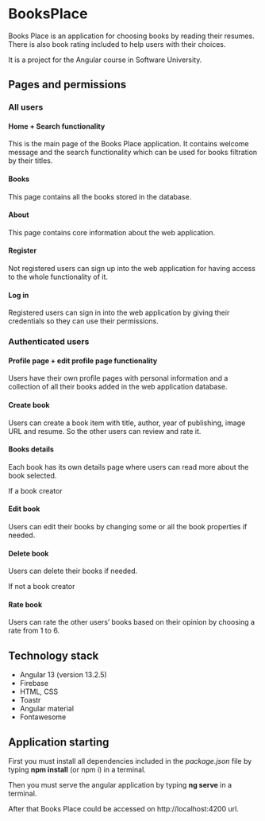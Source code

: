 # BooksPlace

Books Place is an application for choosing books by reading their resumes. There is also book rating included to help users with their choices.

It is a project for the Angular course in Software University.

## Pages and permissions


### All users

#### Home + Search functionality

This is the main page of the Books Place application. It contains welcome message and the search functionality which can be used for books filtration by their titles.

#### Books

This page contains all the books stored in the database.

#### About

This page contains core information about the web application.

#### Register

Not registered users can sign up into the web application for having access to the whole functionality of it.

#### Log in

Registered users can sign in into the web application by giving their credentials so they can use their permissions.




### Authenticated users

#### Profile page + edit profile page functionality

Users have their own profile pages with personal information and a collection of all their books added in the web application database.

#### Create book

Users can create a book item with title, author, year of publishing, image URL and resume. So the other users can review and rate it.

#### Books details

Each book has its own details page where users can read more about the book selected.

  If a book creator

#### Edit book

Users can edit their books by changing some or all the book properties if needed.

#### Delete book

Users can delete their books if needed.

  If not a book creator

#### Rate book

Users can rate the other users’ books based on their opinion by choosing a rate from 1 to 6.



## Technology stack

* Angular 13 (version 13.2.5)
* Firebase
* HTML, CSS
* Toastr
* Angular material
* Fontawesome



## Application starting
First you must install all dependencies included in the *package.json* file by typing **npm install** (or npm i) in a terminal.

Then you must serve the angular application by typing **ng serve** in a terminal.

After that Books Place could be accessed on http://localhost:4200 url.


